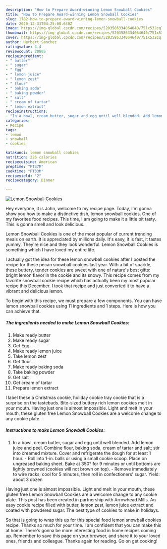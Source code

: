 ```yaml
---
description: "How to Prepare Award-winning Lemon Snowball Cookies"
title: "How to Prepare Award-winning Lemon Snowball Cookies"
slug: 1782-how-to-prepare-award-winning-lemon-snowball-cookies
date: 2020-12-31T04:25:08.630Z
image: https://img-global.cpcdn.com/recipes/5203586334064640/751x532cq70/lemon-snowball-cookies-recipe-main-photo.jpg
thumbnail: https://img-global.cpcdn.com/recipes/5203586334064640/751x532cq70/lemon-snowball-cookies-recipe-main-photo.jpg
cover: https://img-global.cpcdn.com/recipes/5203586334064640/751x532cq70/lemon-snowball-cookies-recipe-main-photo.jpg
author: Herbert Sanchez
ratingvalue: 4.4
reviewcount: 20805
recipeingredient:
- " butter"
- " sugar"
- " Egg"
- " lemon juice"
- " lemon zest"
- " flour"
- " baking soda"
- " baking powder"
- " salt"
- " cream of tartar"
- " lemon extract"
recipeinstructions:
- "In a bowl, cream butter, sugar and egg until well blended. Add lemon juice and peel. Combine flour, baking soda, cream of tartar and salt; stir into creamed mixture. Cover and refrigerate the dough for at least 1 hour. Roll into 1-in. balls or using a small cookie scoop. Place on ungreased baking sheet. Bake at 350° for 9 minutes or until bottoms are lightly browned (cookies will not brown on top). Remove immediately to wire racks; cool for 5 minutes, then roll in confectioners&#39; sugar. Yield: about 3 dozen"
categories:
- Recipe
tags:
- lemon
- snowball
- cookies

katakunci: lemon snowball cookies 
nutrition: 226 calories
recipecuisine: American
preptime: "PT37M"
cooktime: "PT33M"
recipeyield: "2"
recipecategory: Dinner

---
```



![Lemon Snowball Cookies](https://img-global.cpcdn.com/recipes/5203586334064640/751x532cq70/lemon-snowball-cookies-recipe-main-photo.jpg)

Hey everyone, it is John, welcome to my recipe page. Today, I'm gonna show you how to make a distinctive dish, lemon snowball cookies. One of my favorites food recipes. This time, I am going to make it a little bit tasty. This is gonna smell and look delicious.

Lemon Snowball Cookies is one of the most popular of current trending meals on earth. It is appreciated by millions daily. It's easy, it is fast, it tastes yummy. They're nice and they look wonderful. Lemon Snowball Cookies is something which I have loved my entire life.

I actually got the idea for these lemon snowball cookies after I posted the recipe for these pecan snowball cookies last year. With a bit of sparkle, these buttery, tender cookies are sweet with one of nature&#39;s best gifts: bright lemon flavor in the cookie and its snowy. This recipe comes from my favorite snowball cookie recipe which has actually been my most popular recipe this December. I took that recipe and just converted it to have a vibrant and delicious lemon.


To begin with this recipe, we must prepare a few components. You can have lemon snowball cookies using 11 ingredients and 1 steps. Here is how you can achieve that.

<!--inarticleads1-->

##### The ingredients needed to make Lemon Snowball Cookies:

1. Make ready  butter
1. Make ready  sugar
1. Get  Egg
1. Make ready  lemon juice
1. Take  lemon zest
1. Get  flour
1. Make ready  baking soda
1. Take  baking powder
1. Get  salt
1. Get  cream of tartar
1. Prepare  lemon extract


I label these a Christmas cookie, holiday cookie tray cookie that is a surprise on the tastebuds. Bite-sized buttery rich lemon cookies melt in your mouth. Having just one is almost impossible. Light and melt in your mouth, these gluten free Lemon Snowball Cookies are a welcome change to any cookie plate. 

<!--inarticleads2-->

##### Instructions to make Lemon Snowball Cookies:

1. In a bowl, cream butter, sugar and egg until well blended. Add lemon juice and peel. Combine flour, baking soda, cream of tartar and salt; stir into creamed mixture. Cover and refrigerate the dough for at least 1 hour. - Roll into 1-in. balls or using a small cookie scoop. Place on ungreased baking sheet. Bake at 350° for 9 minutes or until bottoms are lightly browned (cookies will not brown on top). - Remove immediately to wire racks; cool for 5 minutes, then roll in confectioners&#39; sugar. Yield: about 3 dozen


Having just one is almost impossible. Light and melt in your mouth, these gluten free Lemon Snowball Cookies are a welcome change to any cookie plate. This post has been created in partnership with Arrowhead Mills. An easy cookie recipe filled with butter, lemon zest, lemon juice extract and coated with powdered sugar. The best type of cookies to make in holidays. 

So that is going to wrap this up for this special food lemon snowball cookies recipe. Thanks so much for your time. I am confident that you can make this at home. There's gonna be more interesting food in home recipes coming up. Remember to save this page on your browser, and share it to your loved ones, friends and colleague. Thanks again for reading. Go on get cooking!
